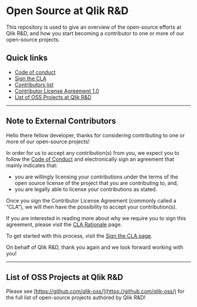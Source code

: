# Open Source at Qlik R&D

This repository is used to give an overview of the open-source efforts at Qlik R&D, and how you start becoming a contributor to one or more of our open-source projects.

## Quick links

- [Code of conduct](CODE_OF_CONDUCT.md)
- [Sign the CLA](sign-cla.md)
- [Contributors list](contributors/)
- [Contributor License Agreement 1.0](cla-v1.0.md)
- [List of OSS Projects at Qlik R&D](#oss-projects)

---

## Note to External Contributors

Hello there fellow developer, thanks for considering contributing to one or more of our open-source projects!

In order for us to accept any contribution(s) from you, we expect you to follow the [Code of Conduct](CODE_OF_CONDUCT.md) and electronically sign an agreement that mainly indicates that:

* you are willingly licensing your contributions under the terms of the open source license of the project that you are contributing to, and,
* you are legally able to license your contributions as stated.

Once you sign the Contributor License Agreement (commonly called a “CLA”), we will then have the possibility to accept your contribution(s).

If you are interested in reading more about why we require you to sign this agreement, please visit the [CLA Rationale](cla-rationale.md) page.

To get started with this process, visit the [Sign the CLA page](sign-cla.md).

On behalf of Qlik R&D, thank you again and we look forward working with you!


---

## <a name="oss-projects"></a>List of OSS Projects at Qlik R&D

Please see [https://github.com/qlik-oss/](https://github.com/qlik-oss/) for the full list of open-source projects authored by Qlik R&D!
